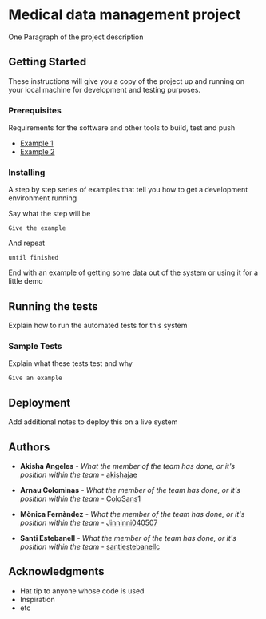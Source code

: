 # Medical data management project

One Paragraph of the project description


## Getting Started

These instructions will give you a copy of the project up and running on
your local machine for development and testing purposes.

### Prerequisites

Requirements for the software and other tools to build, test and push 
- [Example 1](https://www.example.com)
- [Example 2](https://www.example.com)

### Installing

A step by step series of examples that tell you how to get a development
environment running

Say what the step will be

    Give the example

And repeat

    until finished

End with an example of getting some data out of the system or using it
for a little demo

## Running the tests

Explain how to run the automated tests for this system

### Sample Tests

Explain what these tests test and why

    Give an example

## Deployment

Add additional notes to deploy this on a live system

## Authors

  - **Akisha Angeles** - *What the member of the team has done, or it's position within the team* -
    [akishajae](https://github.com/akishajae)

  - **Arnau Colominas** - *What the member of the team has done, or it's position within the team* -
    [ColoSans1](https://github.com/ColoSans1)

  - **Mònica Fernàndez** - *What the member of the team has done, or it's position within the team* -
    [Jinninni040507](https://github.com/Jinninni040507)

  - **Santi Estebanell** - *What the member of the team has done, or it's position within the team* -
    [santiestebanellc](https://github.com/santiestebanellc)

## Acknowledgments

  - Hat tip to anyone whose code is used
  - Inspiration
  - etc
